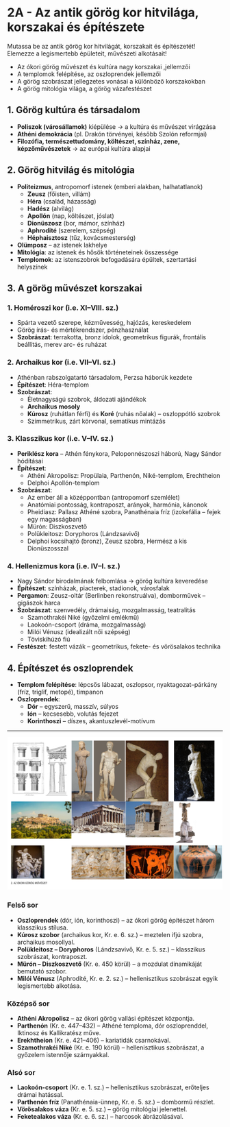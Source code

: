 # 2A - Az antik görög kor hitvilága, korszakai és építészete

Mutassa be az antik görög kor hitvilágát, korszakait és építészetét! Elemezze a legismertebb épületeit, művészeti alkotásait!
- Az ókori görög művészet és kultúra nagy korszakai ,jellemzői
- A templomok felépítése, az oszloprendek jellemzői
- A görög szobrászat jellegzetes vonásai a különböző korszakokban
- A görög mitológia világa, a görög vázafestészet


## 1. Görög kultúra és társadalom
- **Poliszok (városállamok)** kiépülése → a kultúra és művészet virágzása  
- **Athéni demokrácia** (pl. Drakón törvényei, később Szolón reformjai)  
- **Filozófia, természettudomány, költészet, színház, zene, képzőművészetek** → az európai kultúra alapjai  

## 2. Görög hitvilág és mitológia
- **Politeizmus**, antropomorf istenek (emberi alakban, halhatatlanok)  
  - **Zeusz** (főisten, villám)  
  - **Héra** (család, házasság)  
  - **Hadész** (alvilág)  
  - **Apollón** (nap, költészet, jóslat)  
  - **Dionüszosz** (bor, mámor, színház)  
  - **Aphrodité** (szerelem, szépség)  
  - **Héphaisztosz** (tűz, kovácsmesterség)  
- **Olümposz** – az istenek lakhelye  
- **Mitológia**: az istenek és hősök történeteinek összessége  
- **Templomok**: az istenszobrok befogadására épültek, szertartási helyszínek  

## 3. A görög művészet korszakai
### 1. Homéroszi kor (i.e. XI–VIII. sz.)
- Spárta vezető szerepe, kézművesség, hajózás, kereskedelem  
- Görög írás- és mértékrendszer, pénzhasználat  
- **Szobrászat**: terrakotta, bronz idolok, geometrikus figurák, frontális beállítás, merev arc- és ruházat  

### 2. Archaikus kor (i.e. VII–VI. sz.)
- Athénban rabszolgatartó társadalom, Perzsa háborúk kezdete  
- **Építészet**: Héra-templom  
- **Szobrászat**:  
  - Életnagyságú szobrok, áldozati ajándékok  
  - **Archaikus mosoly**  
  - **Kúrosz** (ruhátlan férfi) és **Koré** (ruhás nőalak) – oszloppótló szobrok  
  - Szimmetrikus, zárt körvonal, sematikus mintázás  

### 3. Klasszikus kor (i.e. V–IV. sz.)
- **Periklész kora** – Athén fénykora, Peloponnészoszi háború, Nagy Sándor hódításai  
- **Építészet**:  
  - Athéni Akropolisz: Propülaia, Parthenón, Niké-templom, Erechtheion  
  - Delphoi Apollón-templom  
- **Szobrászat**:  
  - Az ember áll a középpontban (antropomorf szemlélet)  
  - Anatómiai pontosság, kontraposzt, arányok, harmónia, kánonok  
  - Pheidiasz: Pallasz Athéné szobra, Panathénaia fríz (izokefália – fejek egy magasságban)  
  - Mürón: Diszkoszvető  
  - Polükleitosz: Doryphoros (Lándzsavivő)  
  - Delphoi kocsihajtó (bronz), Zeusz szobra, Hermész a kis Dionüszosszal  

### 4. Hellenizmus kora (i.e. IV–I. sz.)
- Nagy Sándor birodalmának felbomlása → görög kultúra keveredése  
- **Építészet**: színházak, piacterek, stadionok, városfalak  
- **Pergamon**: Zeusz-oltár (Berlinben rekonstruálva), domborművek – gigászok harca  
- **Szobrászat**: szenvedély, drámaiság, mozgalmasság, teatralitás  
  - Szamothrakéi Niké (győzelmi emlékmű)  
  - Laokoón-csoport (dráma, mozgalmasság)  
  - Milói Vénusz (idealizált női szépség)  
  - Töviskihúzó fiú  
- **Festészet**: festett vázák – geometrikus, fekete- és vörösalakos technika  

## 4. Építészet és oszloprendek
- **Templom felépítése**: lépcsős lábazat, oszlopsor, nyaktagozat–párkány (fríz, triglif, metopé), timpanon  
- **Oszloprendek**:  
  - **Dór** – egyszerű, masszív, súlyos  
  - **Ión** – kecsesebb, volutás fejezet  
  - **Korinthoszi** – díszes, akantuszlevél-motívum  

---

![Ókori görög művészet](../images/2_Az%20ókori%20görög%20művészet_KÉP.png)

### **Felső sor**

- **Oszloprendek** (dór, ión, korinthoszi) – az ókori görög építészet három klasszikus stílusa.
- **Kúrosz szobor** (archaikus kor, Kr. e. 6. sz.) – meztelen ifjú szobra, archaikus mosollyal.
- **Polükleitosz – Doryphoros** (Lándzsavivő, Kr. e. 5. sz.) – klasszikus szobrászat, kontraposzt.
- **Mürón – Diszkoszvető** (Kr. e. 450 körül) – a mozdulat dinamikáját bemutató szobor.
- **Milói Vénusz** (Aphrodité, Kr. e. 2. sz.) – hellenisztikus szobrászat egyik legismertebb alkotása.

### **Középső sor**

- **Athéni Akropolisz** – az ókori görög vallási építészet központja.
- **Parthenón** (Kr. e. 447–432) – Athéné temploma, dór oszloprenddel, Iktinosz és Kallikratész műve.
- **Erekhtheion** (Kr. e. 421–406) – kariatidák csarnokával.
- **Szamothrakéi Niké** (Kr. e. 190 körül) – hellenisztikus szobrászat, a győzelem istennője szárnyakkal.

### **Alsó sor**

- **Laokoón-csoport** (Kr. e. 1. sz.) – hellenisztikus szobrászat, erőteljes drámai hatással.
- **Parthenón fríz** (Panathénaia-ünnep, Kr. e. 5. sz.) – dombormű részlet.
- **Vörösalakos váza** (Kr. e. 5. sz.) – görög mitológiai jelenettel.
- **Feketealakos váza** (Kr. e. 6. sz.) – harcosok ábrázolásával.
